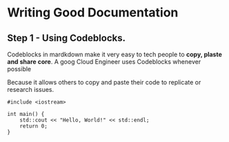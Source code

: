 # Writing Good Documentation

## Step 1 - Using Codeblocks.

Codeblocks in mardkdown make it very easy to tech people to **copy, plaste and share core**. A goog Cloud Engineer uses Codeblocks whenever possible

Because it allows others to copy and paste their code to replicate or research issues.

```
#include <iostream>

int main() {
    std::cout << "Hello, World!" << std::endl;
    return 0;
}
```
